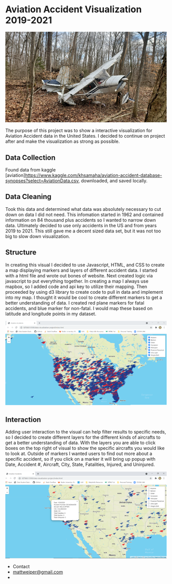 # Aviation Accident Visualization 2019-2021

![Aviation-Accidents](Images/planecrash.jpg)

The purpose of this project was to show a interactive visualization for Aviation Accident data in the United States. I decided to continue on project after and make the visualization as strong as possible.


## Data Collection

Found data from kaggle [aviation]https://www.kaggle.com/khsamaha/aviation-accident-database-synopses?select=AviationData.csv, downloaded, and saved locally.

## Data Cleaning

Took this data and determined what data was absolutely necessary to cut down on data I did not need. This infomation started in 1962 and contained information on 84 thousand plus accidents so I wanted to narrow down data. Ultimately decided to use only accidents in the US and from years 2019 to 2021. This still gave me a decent sized data set, but it was not too big to slow down visualization.

## Structure

In creating this visual I decided to use Javascript, HTML, and CSS to create a map displaying markers and layers of different accident data. I started with a html file and wrote out bones of website. Next created logic via javascript to put everything together. In creating a map I always use mapbox, so I added code and api key to utilize their mapping. Then proceeded by using d3 library to create code to pull in data and implement into my map. I thought it would be cool to create different markers to get a better understanding of data. I created red plane markers for fatal accidents, and blue marker for non-fatal. I would map these based on latitude and longitude points in my dataset.

![Aviation-Accidents](Images/Picture1.png)

## Interaction

Adding user interaction to the visual can help filter results to specific needs, so I decided to create different layers for the different kinds of aircrafts to get a better understanding of data. With the layers you are able to click boxes on the top right of visual to show the specific aircrafts you would like to look at. Outside of markers I wanted users to find out more about a specific accident, so if you click on a marker it will bring up popup with Date, Accident #, Aircraft, City, State, Fatalities, Injured, and Uninjured.

![Aviation-Accidents](Images/Picture2.png)




- Contact
- mattweiper@gmail.com
- 
